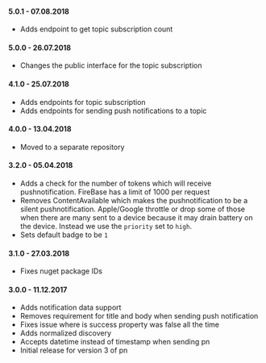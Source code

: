 #### 5.0.1 - 07.08.2018
* Adds endpoint to get topic subscription count

#### 5.0.0 - 26.07.2018
* Changes the public interface for the topic subscription

#### 4.1.0 - 25.07.2018
* Adds endpoints for topic subscription
* Adds endpoints for sending push notifications to a topic

#### 4.0.0 - 13.04.2018
* Moved to a separate repository

#### 3.2.0 - 05.04.2018
* Adds a check for the number of tokens which will receive pushnotification. FireBase has a limit of 1000 per request
* Removes ContentAvailable which makes the pushnotification to be a silent pushnotification. Apple/Google throttle or drop some of those when there are many sent to a device because it may drain battery on the device. Instead we use the `priority` set to `high`.
* Sets default badge to be `1`

#### 3.1.0 - 27.03.2018
* Fixes nuget package IDs

#### 3.0.0 - 11.12.2017
* Adds notification data support
* Removes requirement for title and body when sending push notification
* Fixes issue where is success property was false all the time
* Adds normalized discovery
* Accepts datetime instead of timestamp when sending pn
* Initial release for version 3 of pn
